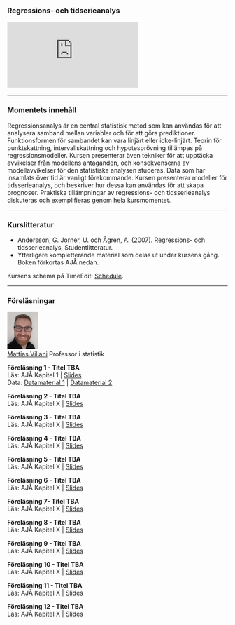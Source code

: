 <!-- font: frutiger -->

### Regressions- och tidserieanalys 

![](https://github.com/mattiasvillani/Regression/raw/master/docs/figs/SalariesScatterByRank.pdf "Regressionsanalys")

---

### Momentets innehåll

Regressionsanalys är en central statistisk metod som kan användas för att analysera samband mellan variabler och för att göra prediktioner. Funktionsformen för sambandet kan vara linjärt eller  icke-linjärt. Teorin för punktskattning,  intervallskattning  och  hypotesprövning  tillämpas  på  regressionsmodeller.  Kursen  presenterar  även  tekniker  för  att  upptäcka  avvikelser  från  modellens  antaganden,  och  konsekvenserna  av  modellavvikelser  för  den  statistiska  analysen  studeras.  Data  som  har  insamlats  över  tid  är  vanligt  förekommande.  Kursen  presenterar  modeller  för  tidsserieanalys,  och  beskriver  hur  dessa  kan  användas  för  att  skapa  prognoser.  Praktiska tillämpningar av regressions- och tidsserieanalys diskuteras och exemplifieras genom hela kursmomentet.

---

### Kurslitteratur

* Andersson, G. Jorner, U. och Ågren, A. (2007). Regressions- och tidsserieanalys, Studentlitteratur.
* Ytterligare kompletterande material som delas ut under kursens gång. Boken förkortas AJÅ nedan.

Kursens schema på TimeEdit: [Schedule](https://cloud.timeedit.net/su/web/stud1/s.html?i=x7ce6e5Z4n0wknyaQhxnZclQln_3nbZH05QcTcn_sl3516Qy6d685606y65060501ZWyQo#contentlinks).

---

### Föreläsningar

<img src="Misc/VillaniLowRes.jpg" width="70">\
[Mattias Villani](https://mattiasvillani.com) 
Professor i statistik


**Föreläsning 1 - Titel TBA**\
Läs: AJÅ Kapitel 1 | [Slides](https://github.com/mattiasvillani/Regression/raw/master/Slides/Regression_L1.pdf) \
Data: [Datamaterial 1](https://github.com/mattiasvillani/Regression/raw/master/Data/Datamaterial1.csv) | [Datamaterial 2](https://github.com/mattiasvillani/Regression/raw/master/Data/Datamaterial2.csv)

**Föreläsning 2 - Titel TBA**\
Läs: AJÅ Kapitel X | [Slides](https://github.com/mattiasvillani/Regression/raw/master/Slides/Regression_L2.pdf) 

**Föreläsning 3 - Titel TBA**\
Läs: AJÅ Kapitel X | [Slides](https://github.com/mattiasvillani/Regression/raw/master/Slides/Regression_L3.pdf) 

**Föreläsning 4 - Titel TBA**\
Läs: AJÅ Kapitel X | [Slides](https://github.com/mattiasvillani/Regression/raw/master/Slides/Regression_L4.pdf) 

**Föreläsning 5 - Titel TBA**\
Läs: AJÅ Kapitel X | [Slides](https://github.com/mattiasvillani/Regression/raw/master/Slides/Regression_L5.pdf) 

**Föreläsning 6 - Titel TBA**\
Läs: AJÅ Kapitel X | [Slides](https://github.com/mattiasvillani/Regression/raw/master/Slides/Regression_L6.pdf) 

**Föreläsning 7- Titel TBA**\
Läs: AJÅ Kapitel X | [Slides](https://github.com/mattiasvillani/Regression/raw/master/Slides/Regression_L7.pdf) 

**Föreläsning 8 - Titel TBA**\
Läs: AJÅ Kapitel X | [Slides](https://github.com/mattiasvillani/Regression/raw/master/Slides/Regression_L8.pdf) 

**Föreläsning 9 - Titel TBA**\
Läs: AJÅ Kapitel X | [Slides](https://github.com/mattiasvillani/Regression/raw/master/Slides/Regression_L9.pdf) 

**Föreläsning 10 - Titel TBA**\
Läs: AJÅ Kapitel X | [Slides](https://github.com/mattiasvillani/Regression/raw/master/Slides/Regression_L10.pdf) 

**Föreläsning 11 - Titel TBA**\
Läs: AJÅ Kapitel X | [Slides](https://github.com/mattiasvillani/Regression/raw/master/Slides/Regression_L11.pdf) 

**Föreläsning 12 - Titel TBA**\
Läs: AJÅ Kapitel X | [Slides](https://github.com/mattiasvillani/Regression/raw/master/Slides/Regression_L12.pdf) 